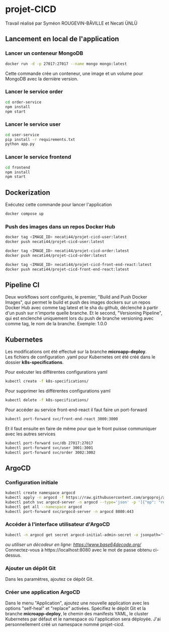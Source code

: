 # projet-CICD
Travail réalisé par Syméon ROUGEVIN-BÂVILLE et Necati ÜNLÜ
## Lancement en local de l'application

### Lancer un conteneur MongoDB

```bash
docker run -d -p 27017:27017 --name mongo mongo:latest
```

Cette commande crée un conteneur, une image et un volume pour MongoDB avec la dernière version.

### Lancer le service order

```bash
cd order-service
npm install
npm start
```

### Lancer le service user

```bash
cd user-service
pip install -r requirements.txt
python app.py
```

### Lancer le service frontend

```bash
cd frontend
npm install
npm start
```

## Dockerization

Exécutez cette commande pour lancer l'application
```bash
docker compose up
```

### Push des images dans un repos Docker Hub
```bash
docker tag <IMAGE_ID> necati44/projet-cicd-user:latest
docker push necati44/projet-cicd-user:latest

docker tag <IMAGE_ID> necati44/projet-cicd-order:latest
docker push necati44/projet-cicd-order:latest

docker tag <IMAGE_ID> necati44/projet-cicd-front-end-react:latest
docker push necati44/projet-cicd-front-end-react:latest
```

## Pipeline CI

Deux workflows sont configurés, le premier, "Build and Push Docker Images", qui permet le build et push des images dockers sur un repos Docker Hub avec comme tag latest et le sha du github, déclenché à partir d'un push sur n'importe quelle branche. Et le second, "Versioning Pipeline", qui est enclenché uniquement lors du push de branche versioning avec comme tag, le nom de la branche. Exemple: 1.0.0

## Kubernetes

Les modifications ont été effectué sur la branche **microapp-deploy**.
<br>
Les fichiers de configuration .yaml pour Kubernetes ont été créé dans le dossier **k8s-specifications**.
<br>

Pour exécuter les différentes configurations yaml
```bash
kubectl create -f k8s-specifications/
```

Pour supprimer les différentes configurations yaml
```bash
kubectl delete -f k8s-specifications/
```

Pour accéder au service front-end-react il faut faire un port-forward
```bash
kubectl port-forward svc/front-end-react 3000:3000
```

Et il faut ensuite en faire de même pour que le front puisse communiquer avec les autres services
```bash
kubectl port-forward svc/db 27017:27017
kubectl port-forward svc/user 3001:3001
kubectl port-forward svc/order 3002:3002
```

## ArgoCD

### Configuration initiale

```bash
kubectl create namespace argocd
kubectl apply -n argocd -f https://raw.githubusercontent.com/argoproj/argo-cd/stable/manifests/install.yaml
kubectl patch svc argocd-server -n argocd --type='json' -p '[{"op": "replace", "path": "/spec/type", "value": "NodePort"}]'
kubectl get all --namespace argocd
kubectl port-forward svc/argocd-server -n argocd 8080:443
```

### Accéder à l'interface utilisateur d'ArgoCD

```bash
kubectl -n argocd get secret argocd-initial-admin-secret -o jsonpath="{.data.password}" | base64 --decode
```
*ou utiliser un décodeur en ligne: https://www.base64decode.org/*
Connectez-vous à https://localhost:8080 avec le mot de passe obtenu ci-dessus.

### Ajouter un dépôt Git

Dans les paramètres, ajoutez ce dépôt Git.

### Créer une application ArgoCD

Dans le menu "Application", ajoutez une nouvelle application avec les options "self-heal" et "replace" activées. Spécifiez le dépôt Git et la branche **microapp-deploy**, le chemin des manifests YAML, le cluster Kubernetes par défaut et le namespace où l'application sera déployée. J'ai personnellement créé un namespace nommé projet-cicd.
